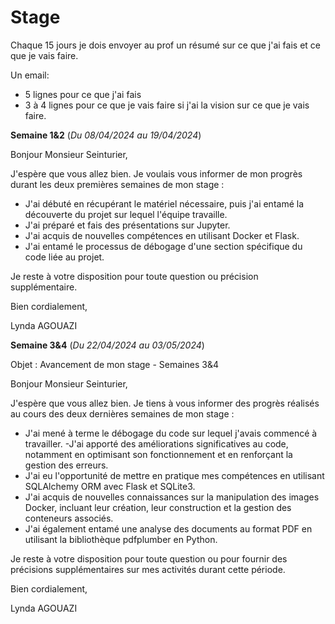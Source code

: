 # **Stage**

Chaque 15 jours je dois envoyer au prof un résumé sur ce que j'ai fais et ce que je vais faire.

Un email:  
- 5 lignes pour ce que j'ai fais
- 3 à 4 lignes pour ce que je vais faire si j'ai la vision sur ce que je vais faire.


**Semaine 1&2** (*Du 08/04/2024 au 19/04/2024*)

Bonjour Monsieur Seinturier,

J'espère que vous allez bien. Je voulais vous informer de mon progrès durant les deux premières semaines de mon stage :

- J'ai débuté en récupérant le matériel nécessaire, puis j'ai entamé la découverte du projet sur lequel l'équipe travaille.
- J'ai préparé et fais des présentations sur Jupyter.
- J'ai acquis de nouvelles compétences en utilisant Docker et Flask.
- J'ai entamé le processus de débogage d'une section spécifique du code liée au projet.

Je reste à votre disposition pour toute question ou précision supplémentaire.

Bien cordialement,

Lynda AGOUAZI



**Semaine 3&4** (*Du 22/04/2024 au 03/05/2024*)

Objet : Avancement de mon stage - Semaines 3&4

Bonjour Monsieur Seinturier,

J'espère que vous allez bien. Je tiens à vous informer des progrès réalisés au cours des deux dernières semaines de mon stage :

- J'ai mené à terme le débogage du code sur lequel j'avais commencé à travailler.
-J'ai apporté des améliorations significatives au code, notamment en optimisant son fonctionnement et en renforçant la gestion des erreurs.
- J'ai eu l'opportunité de mettre en pratique mes compétences en utilisant SQLAlchemy ORM avec Flask et SQLite3.
- J'ai acquis de nouvelles connaissances sur la manipulation des images Docker, incluant leur création, leur construction et la gestion des conteneurs associés.
- J'ai également entamé une analyse des documents au format PDF en utilisant la bibliothèque pdfplumber en Python.
  
Je reste à votre disposition pour toute question ou pour fournir des précisions supplémentaires sur mes activités durant cette période.

Bien cordialement,

Lynda AGOUAZI
